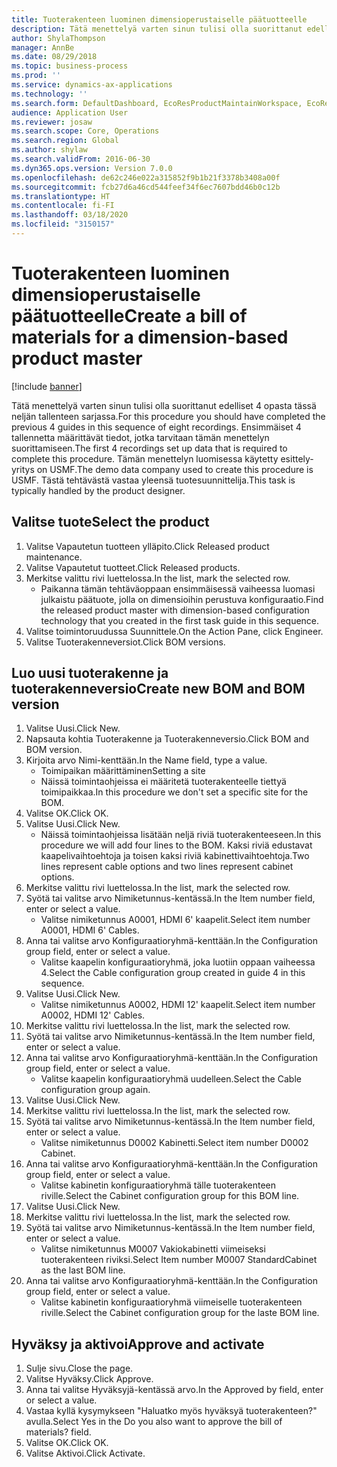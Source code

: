 ```yaml
---
title: Tuoterakenteen luominen dimensioperustaiselle päätuotteelle
description: Tätä menettelyä varten sinun tulisi olla suorittanut edelliset 4 opasta tässä neljän tallenteen sarjassa.
author: ShylaThompson
manager: AnnBe
ms.date: 08/29/2018
ms.topic: business-process
ms.prod: ''
ms.service: dynamics-ax-applications
ms.technology: ''
ms.search.form: DefaultDashboard, EcoResProductMaintainWorkspace, EcoResProductOpenCasesFormPart, EcoResProductDetailsExtended, BOMConsistOf, BOMTable, InventItemIdLookupSimple, HcmWorkerLookUp
audience: Application User
ms.reviewer: josaw
ms.search.scope: Core, Operations
ms.search.region: Global
ms.author: shylaw
ms.search.validFrom: 2016-06-30
ms.dyn365.ops.version: Version 7.0.0
ms.openlocfilehash: de62c246e022a315852f9b1b21f3378b3408a00f
ms.sourcegitcommit: fcb27d6a46cd544feef34f6ec7607bdd46b0c12b
ms.translationtype: HT
ms.contentlocale: fi-FI
ms.lasthandoff: 03/18/2020
ms.locfileid: "3150157"
---
```

# <a name="create-a-bill-of-materials-for-a-dimension-based-product-master"></a><span data-ttu-id="f5ac3-103">Tuoterakenteen luominen dimensioperustaiselle päätuotteelle</span><span class="sxs-lookup"><span data-stu-id="f5ac3-103">Create a bill of materials for a dimension-based product master</span></span>

[!include [banner](../../includes/banner.md)]

<span data-ttu-id="f5ac3-104">Tätä menettelyä varten sinun tulisi olla suorittanut edelliset 4 opasta tässä neljän tallenteen sarjassa.</span><span class="sxs-lookup"><span data-stu-id="f5ac3-104">For this procedure you should have completed the previous 4 guides in this sequence of eight recordings.</span></span> <span data-ttu-id="f5ac3-105">Ensimmäiset 4 tallennetta määrittävät tiedot, jotka tarvitaan tämän menettelyn suorittamiseen.</span><span class="sxs-lookup"><span data-stu-id="f5ac3-105">The first 4 recordings set up data that is required to complete this procedure.</span></span> <span data-ttu-id="f5ac3-106">Tämän menettelyn luomisessa käytetty esittely-yritys on USMF.</span><span class="sxs-lookup"><span data-stu-id="f5ac3-106">The demo data company used to create this procedure is USMF.</span></span> <span data-ttu-id="f5ac3-107">Tästä tehtävästä vastaa yleensä tuotesuunnittelija.</span><span class="sxs-lookup"><span data-stu-id="f5ac3-107">This task is typically handled by the product designer.</span></span>


## <a name="select-the-product"></a><span data-ttu-id="f5ac3-108">Valitse tuote</span><span class="sxs-lookup"><span data-stu-id="f5ac3-108">Select the product</span></span>
1. <span data-ttu-id="f5ac3-109">Valitse Vapautetun tuotteen ylläpito.</span><span class="sxs-lookup"><span data-stu-id="f5ac3-109">Click Released product maintenance.</span></span>
2. <span data-ttu-id="f5ac3-110">Valitse Vapautetut tuotteet.</span><span class="sxs-lookup"><span data-stu-id="f5ac3-110">Click Released products.</span></span>
3. <span data-ttu-id="f5ac3-111">Merkitse valittu rivi luettelossa.</span><span class="sxs-lookup"><span data-stu-id="f5ac3-111">In the list, mark the selected row.</span></span>
    * <span data-ttu-id="f5ac3-112">Paikanna tämän tehtäväoppaan ensimmäisessä vaiheessa luomasi julkaistu päätuote, jolla on dimensioihin perustuva konfiguraatio.</span><span class="sxs-lookup"><span data-stu-id="f5ac3-112">Find the released product master with dimension-based configuration technology that you created in the first task guide in this sequence.</span></span>  
4. <span data-ttu-id="f5ac3-113">Valitse toimintoruudussa Suunnittele.</span><span class="sxs-lookup"><span data-stu-id="f5ac3-113">On the Action Pane, click Engineer.</span></span>
5. <span data-ttu-id="f5ac3-114">Valitse Tuoterakenneversiot.</span><span class="sxs-lookup"><span data-stu-id="f5ac3-114">Click BOM versions.</span></span>

## <a name="create-new-bom-and-bom-version"></a><span data-ttu-id="f5ac3-115">Luo uusi tuoterakenne ja tuoterakenneversio</span><span class="sxs-lookup"><span data-stu-id="f5ac3-115">Create new BOM and BOM version</span></span>
1. <span data-ttu-id="f5ac3-116">Valitse Uusi.</span><span class="sxs-lookup"><span data-stu-id="f5ac3-116">Click New.</span></span>
2. <span data-ttu-id="f5ac3-117">Napsauta kohtia Tuoterakenne ja Tuoterakenneversio.</span><span class="sxs-lookup"><span data-stu-id="f5ac3-117">Click BOM and BOM version.</span></span>
3. <span data-ttu-id="f5ac3-118">Kirjoita arvo Nimi-kenttään.</span><span class="sxs-lookup"><span data-stu-id="f5ac3-118">In the Name field, type a value.</span></span>
    * <span data-ttu-id="f5ac3-119">Toimipaikan määrittäminen</span><span class="sxs-lookup"><span data-stu-id="f5ac3-119">Setting a site</span></span>  
    * <span data-ttu-id="f5ac3-120">Näissä toimintaohjeissa ei määritetä tuoterakenteelle tiettyä toimipaikkaa.</span><span class="sxs-lookup"><span data-stu-id="f5ac3-120">In this procedure we don't set a specific site for the BOM.</span></span>  
4. <span data-ttu-id="f5ac3-121">Valitse OK.</span><span class="sxs-lookup"><span data-stu-id="f5ac3-121">Click OK.</span></span>
5. <span data-ttu-id="f5ac3-122">Valitse Uusi.</span><span class="sxs-lookup"><span data-stu-id="f5ac3-122">Click New.</span></span>
    * <span data-ttu-id="f5ac3-123">Näissä toimintaohjeissa lisätään neljä riviä tuoterakenteeseen.</span><span class="sxs-lookup"><span data-stu-id="f5ac3-123">In this procedure we will add four lines to the BOM.</span></span> <span data-ttu-id="f5ac3-124">Kaksi riviä edustavat kaapelivaihtoehtoja ja toisen kaksi riviä kabinettivaihtoehtoja.</span><span class="sxs-lookup"><span data-stu-id="f5ac3-124">Two lines represent cable options and two lines represent cabinet options.</span></span>  
6. <span data-ttu-id="f5ac3-125">Merkitse valittu rivi luettelossa.</span><span class="sxs-lookup"><span data-stu-id="f5ac3-125">In the list, mark the selected row.</span></span>
7. <span data-ttu-id="f5ac3-126">Syötä tai valitse arvo Nimiketunnus-kentässä.</span><span class="sxs-lookup"><span data-stu-id="f5ac3-126">In the Item number field, enter or select a value.</span></span>
    * <span data-ttu-id="f5ac3-127">Valitse nimiketunnus A0001, HDMI 6' kaapelit.</span><span class="sxs-lookup"><span data-stu-id="f5ac3-127">Select item number A0001, HDMI 6' Cables.</span></span>  
8. <span data-ttu-id="f5ac3-128">Anna tai valitse arvo Konfiguraatioryhmä-kenttään.</span><span class="sxs-lookup"><span data-stu-id="f5ac3-128">In the Configuration group field, enter or select a value.</span></span>
    * <span data-ttu-id="f5ac3-129">Valitse kaapelin konfiguraatioryhmä, joka luotiin oppaan vaiheessa 4.</span><span class="sxs-lookup"><span data-stu-id="f5ac3-129">Select the Cable configuration group created in guide 4 in this sequence.</span></span>  
9. <span data-ttu-id="f5ac3-130">Valitse Uusi.</span><span class="sxs-lookup"><span data-stu-id="f5ac3-130">Click New.</span></span>
    * <span data-ttu-id="f5ac3-131">Valitse nimiketunnus A0002, HDMI 12' kaapelit.</span><span class="sxs-lookup"><span data-stu-id="f5ac3-131">Select item number A0002, HDMI 12' Cables.</span></span>  
10. <span data-ttu-id="f5ac3-132">Merkitse valittu rivi luettelossa.</span><span class="sxs-lookup"><span data-stu-id="f5ac3-132">In the list, mark the selected row.</span></span>
11. <span data-ttu-id="f5ac3-133">Syötä tai valitse arvo Nimiketunnus-kentässä.</span><span class="sxs-lookup"><span data-stu-id="f5ac3-133">In the Item number field, enter or select a value.</span></span>
12. <span data-ttu-id="f5ac3-134">Anna tai valitse arvo Konfiguraatioryhmä-kenttään.</span><span class="sxs-lookup"><span data-stu-id="f5ac3-134">In the Configuration group field, enter or select a value.</span></span>
    * <span data-ttu-id="f5ac3-135">Valitse kaapelin konfiguraatioryhmä uudelleen.</span><span class="sxs-lookup"><span data-stu-id="f5ac3-135">Select the Cable configuration group again.</span></span>  
13. <span data-ttu-id="f5ac3-136">Valitse Uusi.</span><span class="sxs-lookup"><span data-stu-id="f5ac3-136">Click New.</span></span>
14. <span data-ttu-id="f5ac3-137">Merkitse valittu rivi luettelossa.</span><span class="sxs-lookup"><span data-stu-id="f5ac3-137">In the list, mark the selected row.</span></span>
15. <span data-ttu-id="f5ac3-138">Syötä tai valitse arvo Nimiketunnus-kentässä.</span><span class="sxs-lookup"><span data-stu-id="f5ac3-138">In the Item number field, enter or select a value.</span></span>
    * <span data-ttu-id="f5ac3-139">Valitse nimiketunnus D0002 Kabinetti.</span><span class="sxs-lookup"><span data-stu-id="f5ac3-139">Select item number D0002 Cabinet.</span></span>  
16. <span data-ttu-id="f5ac3-140">Anna tai valitse arvo Konfiguraatioryhmä-kenttään.</span><span class="sxs-lookup"><span data-stu-id="f5ac3-140">In the Configuration group field, enter or select a value.</span></span>
    * <span data-ttu-id="f5ac3-141">Valitse kabinetin konfiguraatioryhmä tälle tuoterakenteen riville.</span><span class="sxs-lookup"><span data-stu-id="f5ac3-141">Select the Cabinet configuration group for this BOM line.</span></span>  
17. <span data-ttu-id="f5ac3-142">Valitse Uusi.</span><span class="sxs-lookup"><span data-stu-id="f5ac3-142">Click New.</span></span>
18. <span data-ttu-id="f5ac3-143">Merkitse valittu rivi luettelossa.</span><span class="sxs-lookup"><span data-stu-id="f5ac3-143">In the list, mark the selected row.</span></span>
19. <span data-ttu-id="f5ac3-144">Syötä tai valitse arvo Nimiketunnus-kentässä.</span><span class="sxs-lookup"><span data-stu-id="f5ac3-144">In the Item number field, enter or select a value.</span></span>
    * <span data-ttu-id="f5ac3-145">Valitse nimiketunnus M0007 Vakiokabinetti viimeiseksi tuoterakenteen riviksi.</span><span class="sxs-lookup"><span data-stu-id="f5ac3-145">Select Item number M0007 StandardCabinet as the last BOM line.</span></span>  
20. <span data-ttu-id="f5ac3-146">Anna tai valitse arvo Konfiguraatioryhmä-kenttään.</span><span class="sxs-lookup"><span data-stu-id="f5ac3-146">In the Configuration group field, enter or select a value.</span></span>
    * <span data-ttu-id="f5ac3-147">Valitse kabinetin konfiguraatioryhmä viimeiselle tuoterakenteen riville.</span><span class="sxs-lookup"><span data-stu-id="f5ac3-147">Select the Cabinet configuration group for the laste BOM line.</span></span>  

## <a name="approve-and-activate"></a><span data-ttu-id="f5ac3-148">Hyväksy ja aktivoi</span><span class="sxs-lookup"><span data-stu-id="f5ac3-148">Approve and activate</span></span>
1. <span data-ttu-id="f5ac3-149">Sulje sivu.</span><span class="sxs-lookup"><span data-stu-id="f5ac3-149">Close the page.</span></span>
2. <span data-ttu-id="f5ac3-150">Valitse Hyväksy.</span><span class="sxs-lookup"><span data-stu-id="f5ac3-150">Click Approve.</span></span>
3. <span data-ttu-id="f5ac3-151">Anna tai valitse Hyväksyjä-kentässä arvo.</span><span class="sxs-lookup"><span data-stu-id="f5ac3-151">In the Approved by field, enter or select a value.</span></span>
4. <span data-ttu-id="f5ac3-152">Vastaa kyllä kysymykseen "Haluatko myös hyväksyä tuoterakenteen?" avulla.</span><span class="sxs-lookup"><span data-stu-id="f5ac3-152">Select Yes in the Do you also want to approve the bill of materials? field.</span></span>
5. <span data-ttu-id="f5ac3-153">Valitse OK.</span><span class="sxs-lookup"><span data-stu-id="f5ac3-153">Click OK.</span></span>
6. <span data-ttu-id="f5ac3-154">Valitse Aktivoi.</span><span class="sxs-lookup"><span data-stu-id="f5ac3-154">Click Activate.</span></span>

